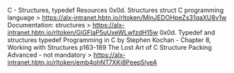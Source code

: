 C - Structures, typedef
Resources
0x0d. Structures
struct C programming language > https://alx-intranet.hbtn.io/rltoken/MinJEDOHpeZs31qaXU8v1w
Documentation: structures > https://alx-intranet.hbtn.io/rltoken/GiGFlaP5uUxeWLwfzdH15w
0x0d. Typedef and structures
typedef
Programming in C by Stephen Kochan - Chapter 8, Working with Structures p163-189
The Lost Art of C Structure Packing Advanced - not mandatory > https://alx-intranet.hbtn.io/rltoken/emb4ohNT7XKi8Peep5lyeA
